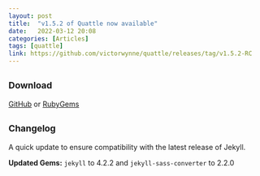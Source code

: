 ```yaml
---
layout: post
title:  "v1.5.2 of Quattle now available"
date:   2022-03-12 20:08
categories: [Articles]
tags: [quattle]
link: https://github.com/victorwynne/quattle/releases/tag/v1.5.2-RC
---
```


## <small>Download</small>
[GitHub](https://github.com/victorwynne/quattle/releases) or [RubyGems](https://rubygems.org/gems/quattle)<br>

## <small>Changelog</small>

A quick update to ensure compatibility with the latest release of Jekyll.

**Updated Gems:** `jekyll` to 4.2.2 and `jekyll-sass-converter` to 2.2.0
